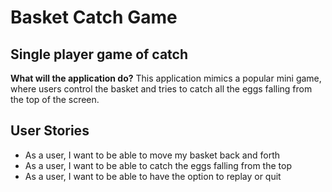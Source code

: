 # Basket Catch Game

## Single player game of catch

**What will the application do?**
This application mimics a popular mini game, where users control the basket and tries to catch all the eggs falling 
from the top of the screen.

## User Stories
- As a user, I want to be able to move my basket back and forth
- As a user, I want to be able to catch the eggs falling from the top
- As a user, I want to be able to have the option to replay or quit